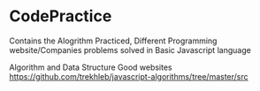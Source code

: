 # CodePractice

Contains the 
  Alogrithm Practiced,
  Different Programming website/Companies problems solved
  in Basic Javascript language

Algorithm and Data Structure Good websites
https://github.com/trekhleb/javascript-algorithms/tree/master/src